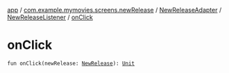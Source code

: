 [app](../../../index.md) / [com.example.mymovies.screens.newRelease](../../index.md) / [NewReleaseAdapter](../index.md) / [NewReleaseListener](index.md) / [onClick](./on-click.md)

# onClick

`fun onClick(newRelease: `[`NewRelease`](../../../com.example.mymovies.models/-new-release/index.md)`): `[`Unit`](https://kotlinlang.org/api/latest/jvm/stdlib/kotlin/-unit/index.html)